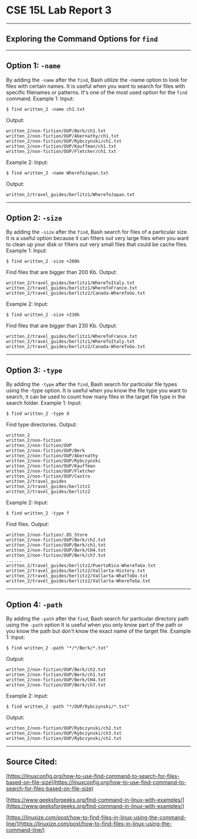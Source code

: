 # CSE 15L Lab Report 3
___
## Exploring the Command Options for ```find```
___
## Option 1: ```-name```
By adding the ```-name``` after the ```find```, Bash utilize the -name option to look for files with certain names. 
It is useful when you want to search for files with specific filenames or patterns. It's one of the most used option for the ```find``` command.
Example 1:
Input:
```
$ find written_2 -name ch1.txt
```
Output:
```
written_2/non-fiction/OUP/Berk/ch1.txt
written_2/non-fiction/OUP/Abernathy/ch1.txt
written_2/non-fiction/OUP/Rybczynski/ch1.txt
written_2/non-fiction/OUP/Kauffman/ch1.txt
written_2/non-fiction/OUP/Fletcher/ch1.txt
```
Example 2:
Input:
```
$ find written_2 -name WhereToJapan.txt
```
Output:
```
written_2/travel_guides/berlitz1/WhereToJapan.txt
```
___
## Option 2: ```-size```
By adding the ```-size``` after the ```find```, Bash search for files of a particular size.
It is a useful option because it can filters out very large files when you want to clean up your disk or filters out very small files that could be cache files.
Example 1:
Input:
```
$ find written_2 -size +200k
```
Find files that are bigger than 200 Kb.
Output:
```
written_2/travel_guides/berlitz1/WhereToItaly.txt
written_2/travel_guides/berlitz1/WhereToFrance.txt
written_2/travel_guides/berlitz2/Canada-WhereToGo.txt
```
Example 2:
Input:
```
$ find written_2 -size +230k
```
Find files that are bigger than 230 Kb.
Output:
```
written_2/travel_guides/berlitz1/WhereToFrance.txt
written_2/travel_guides/berlitz1/WhereToItaly.txt
written_2/travel_guides/berlitz2/Canada-WhereToGo.txt
```
___
## Option 3: ```-type```
By adding the ```-type``` after the ```find```, Bash search for particular file types using the -type option.
It is useful when you know the file type you want to search, it can be used to count how many files in the target file type in the search folder.
Example 1:
Input:
```
$ find written_2 -type d
```
Find type directories.
Output:
```
written_2
written_2/non-fiction
written_2/non-fiction/OUP
written_2/non-fiction/OUP/Berk
written_2/non-fiction/OUP/Abernathy
written_2/non-fiction/OUP/Rybczynski
written_2/non-fiction/OUP/Kauffman
written_2/non-fiction/OUP/Fletcher
written_2/non-fiction/OUP/Castro
written_2/travel_guides
written_2/travel_guides/berlitz1
written_2/travel_guides/berlitz2
```
Example 2:
Input:
```
$ find written_2 -type f
```
Find files.
Output:
```
written_2/non-fiction/.DS_Store
written_2/non-fiction/OUP/Berk/ch2.txt
written_2/non-fiction/OUP/Berk/ch1.txt
written_2/non-fiction/OUP/Berk/CH4.txt
written_2/non-fiction/OUP/Berk/ch7.txt
......
written_2/travel_guides/berlitz2/PuertoRico-WhereToGo.txt
written_2/travel_guides/berlitz2/Vallarta-History.txt
written_2/travel_guides/berlitz2/Vallarta-WhatToDo.txt
written_2/travel_guides/berlitz2/Vallarta-WhereToGo.txt
```
___
## Option 4: ```-path```
By adding the ```-path``` after the ```find```, Bash search for particular directory path using the ```-path``` option
It is useful when you only know part of the path or you know the path but don't know the exact name of the target file.
Example 1:
Input:
```
$ find written_2 -path "*/*/Berk/*.txt"
```
Output:
```
written_2/non-fiction/OUP/Berk/ch2.txt
written_2/non-fiction/OUP/Berk/ch1.txt
written_2/non-fiction/OUP/Berk/CH4.txt
written_2/non-fiction/OUP/Berk/ch7.txt
```
Example 2:
Input:
```
$ find written_2 -path "*/OUP/Rybczynski/*.txt"
```
Output:
```
written_2/non-fiction/OUP/Rybczynski/ch2.txt
written_2/non-fiction/OUP/Rybczynski/ch3.txt
written_2/non-fiction/OUP/Rybczynski/ch1.txt
```

___
## Source Cited:

[https://linuxconfig.org/how-to-use-find-command-to-search-for-files-based-on-file-size](https://linuxconfig.org/how-to-use-find-command-to-search-for-files-based-on-file-size)

[https://www.geeksforgeeks.org/find-command-in-linux-with-examples/](https://www.geeksforgeeks.org/find-command-in-linux-with-examples/)

[https://linuxize.com/post/how-to-find-files-in-linux-using-the-command-line/](https://linuxize.com/post/how-to-find-files-in-linux-using-the-command-line/)

